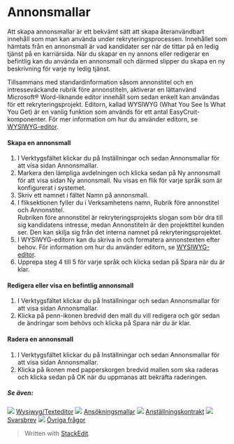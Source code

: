 # Annonsmallar

Att skapa annonsmallar är ett bekvämt sätt att skapa återanvändbart innehåll som man kan använda under rekryteringsprocessen. Innehållet som hämtats från en annonsmall är vad kandidater ser när de tittar på en ledig tjänst på en karriärsida. När du skapar en ny annons eller redigerar en befintlig kan du använda en annonsmall och därmed slipper du skapa en ny beskrivning för varje ny ledig tjänst.

Tillsammans med standardinformation såsom annonstitel och en intresseväckande rubrik före annonstiteln, aktiverar en lättanvänd Microsoft® Word-liknande editor innehåll som sedan enkelt kan användas för ett rekryteringsprojekt. Editorn, kallad WYSIWYG (What You See Is What You Get) är en vanlig funktion som används för ett antal EasyCruit-komponenter. För mer information om hur du använder editorn, se  [WYSIWYG-editor](wysiwyg_text_editor.htm).

#### Skapa en annonsmall

1.  I Verktygsfältet klickar du på  Inställningar  och sedan  Annonsmallar  för att visa sidan  Annonsmallar.
2.  Markera den lämpliga avdelningen och klicka sedan på  Ny annonsmall  för att visa sidan Ny annonsmall. Nu visas en flik för varje språk som är konfigurerat i systemet.
3.  Skriv ett namnet i fältet  Namn på annonsmall.
4.  I fliksektionen fyller du i  Verksamhetens namn,  Rubrik före annonstitel  och  Annonstitel.  
    Rubriken före annonstitel  är rekryteringsprojekts slogan som bör dra till sig kandidatens intresse, medan  Annonstiteln  är den projekttitel kunden ser. Den kan skilja sig från det interna namnet på rekryteringsprojektet.
5.  I WYSIWYG-editorn kan du skriva in och formatera annonstexten efter behov. För information om hur du använder editorn, se  [WYSIWYG-editor](wysiwyg_text_editor.htm).
6.  Upprepa steg 4 till 5 för varje språk och klicka sedan på  Spara  när du är klar.

#### Redigera eller visa en befintlig annonsmall

1.  I Verktygsfältet klickar du på  Inställningar  och sedan  Annonsmallar  för att visa sidan  Annonsmallar.
2.  Klicka på penn-ikonen bredvid den mall du vill redigera och gör sedan de ändringar som behövs och klicka på  Spara  när du är klar.

#### Radera en annonsmall

1.  I Verktygsfältet klickar du på  Inställningar  och sedan  Annonsmallar  för att visa sidan  Annonsmallar.
2.  Klicka på ikonen med papperskorgen bredvid mallen som ska raderas och klicka sedan på  OK  när du uppmanas att bekräfta raderingen.

##### Se även:

![](../Resources/Images/icon-document-link.png)  [Wysiwyg/Texteditor](wysiwyg_text_editor.htm)
![](../Resources/Images/icon-document-link.png)  [Ansökningsmallar](application_templates.htm)
![](../Resources/Images/icon-document-link.png)  [Anställningskontrakt](employment_contacts.htm)
![](../Resources/Images/icon-document-link.png)  [Svarsbrev](response_emails.htm)
![](../Resources/Images/icon-document-link.png)  [Övriga frågor](additional_questions.htm)


> Written with [StackEdit](https://stackedit.io/).
<!--stackedit_data:
eyJoaXN0b3J5IjpbNTkzMzc0MDA2XX0=
-->